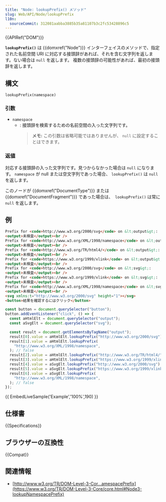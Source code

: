 ```yaml
---
title: "Node: lookupPrefix() メソッド"
slug: Web/API/Node/lookupPrefix
l10n:
  sourceCommit: 312081aabba3885b35a81107b3c2fc53428896c5
---
```


{{APIRef("DOM")}}

**`lookupPrefix()`** は {{domxref("Node")}} インターフェイスのメソッドで、指定された名前空間 URI に対応する接頭辞があれば、それを含む文字列を返します。ない場合は `null` を返します。
複数の接頭辞の可能性があれば、最初の接頭辞を返します。

## 構文

```js-nolint
lookupPrefix(namespace)
```

### 引数

- `namespace`
  - : 接頭辞を検索するための名前空間の入った文字列です。
    > **メモ:** この引数は省略可能ではありませんが、 `null` に設定することはできます。

### 返値

対応する接頭辞の入った文字列です。見つからなかった場合は `null` になります。
`namespace` が null または空文字列であった場合、 `lookupPrefix()` は `null` を返します。

このノードが {{domxref("DocumentType")}} または {{domxref("DocumentFragment")}} であった場合は、　`lookupPrefix()` は常に `null` を返します。

## 例

```html
Prefix for <code>http://www.w3.org/2000/svg</code> on &lt;output&gt;:
<output>未検査</output><br />
Prefix for <code>http://www.w3.org/XML/1998/namespace</code> on &lt;output&gt;:
<output>未検査</output><br />
Prefix for <code>http://www.w3.org/TR/html4/</code> on &lt;output&gt;:
<output>未検査</output><br />
Prefix for <code>https://www.w3.org/1999/xlink</code> on &lt;output&gt;:
<output>未検査</output><br />
Prefix for <code>http://www.w3.org/2000/svg</code> on &lt;svg&gt;:
<output>未検査</output><br />
Prefix for <code>https://www.w3.org/1999/xlink</code> on &lt;svg&gt;:
<output>未検査</output><br />
Prefix for <code>http://www.w3.org/XML/1998/namespace</code> on &lt;svg&gt;:
<output>未検査</output><br />
<svg xmlns:t="http://www.w3.org/2000/svg" height="1"></svg>
<button>結果を確認するにはクリック</button>
```

```js
const button = document.querySelector("button");
button.addEventListener("click", () => {
  const aHtmlElt = document.querySelector("output");
  const aSvgElt = document.querySelector("svg");

  const result = document.getElementsByTagName("output");
  result[0].value = aHtmlElt.lookupPrefix("http://www.w3.org/2000/svg"); // true
  result[1].value = aHtmlElt.lookupPrefix(
    "http://www.w3.org/XML/1998/namespace",
  ); // false
  result[2].value = aHtmlElt.lookupPrefix("http://www.w3.org/TR/html4/"); // true
  result[3].value = aHtmlElt.lookupPrefix("https://www.w3.org/1999/xlink"); // false
  result[4].value = aSvgElt.lookupPrefix("http://www.w3.org/2000/svg"); // true
  result[5].value = aSvgElt.lookupPrefix("https://www.w3.org/1999/xlink"); // true
  result[6].value = aSvgElt.lookupPrefix(
    "http://www.w3.org/XML/1998/namespace",
  ); // false
});
```

{{ EmbedLiveSample('Example','100%',190) }}

## 仕様書

{{Specifications}}

## ブラウザーの互換性

{{Compat}}

## 関連情報

- [http://www.w3.org/TR/DOM-Level-3-Cor...amespacePrefix](https://www.w3.org/TR/DOM-Level-3-Core/core.html#Node3-lookupNamespacePrefix)
